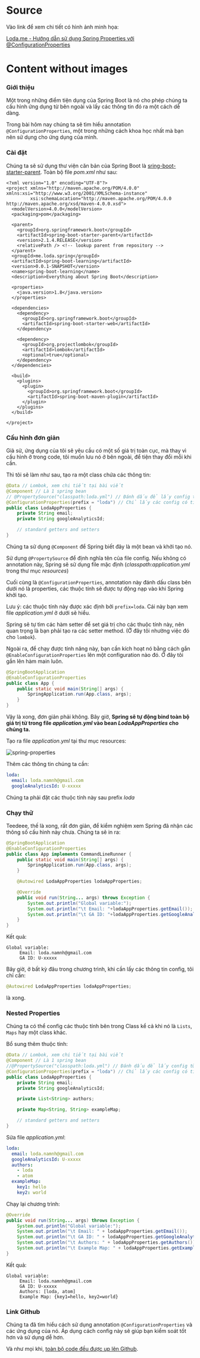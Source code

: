 # Source
Vào link để xem chi tiết có hình ảnh minh họa: 

[Loda.me - Hướng dẫn sử dụng Spring Properties với @ConfigurationProperties](https://loda.me/huong-dan-su-dung-spring-properties-voi-configuration-properties-loda1556418741178)

# Content without images
### Giới thiệu

Một trong những điểm tiện dụng của Spring Boot là nó cho phép chúng ta cấu hình ứng dụng từ bên ngoài và lấy các thông tin đó ra một cách dễ dàng.

Trong bài hôm nay chúng ta sẽ tìm hiểu annotation `@ConfigurationProperties`, một trong những cách khoa học nhất mà bạn nên sử dụng cho ứng dụng của mình.

### Cài đặt

Chúng ta sẽ sử dụng thư viện căn bản của Spring Boot là [sring-boot-starter-parent](https://search.maven.org/search?q=a:spring-boot-starter-parent%20AND%20g:org.springframework.boot). Toàn bộ file _pom.xml_ như sau:

```
<?xml version="1.0" encoding="UTF-8"?>
<project xmlns="http://maven.apache.org/POM/4.0.0" xmlns:xsi="http://www.w3.org/2001/XMLSchema-instance"
         xsi:schemaLocation="http://maven.apache.org/POM/4.0.0 http://maven.apache.org/xsd/maven-4.0.0.xsd">
  <modelVersion>4.0.0</modelVersion>
  <packaging>pom</packaging>

  <parent>
    <groupId>org.springframework.boot</groupId>
    <artifactId>spring-boot-starter-parent</artifactId>
    <version>2.1.4.RELEASE</version>
    <relativePath /> <!-- lookup parent from repository -->
  </parent>
  <groupId>me.loda.spring</groupId>
  <artifactId>spring-boot-learning</artifactId>
  <version>0.0.1-SNAPSHOT</version>
  <name>spring-boot-learning</name>
  <description>Everything about Spring Boot</description>

  <properties>
    <java.version>1.8</java.version>
  </properties>

  <dependencies>
    <dependency>
      <groupId>org.springframework.boot</groupId>
      <artifactId>spring-boot-starter-web</artifactId>
    </dependency>

    <dependency>
      <groupId>org.projectlombok</groupId>
      <artifactId>lombok</artifactId>
      <optional>true</optional>
    </dependency>
  </dependencies>

  <build>
    <plugins>
      <plugin>
        <groupId>org.springframework.boot</groupId>
        <artifactId>spring-boot-maven-plugin</artifactId>
      </plugin>
    </plugins>
  </build>

</project>

```

### Cấu hình đơn giản

Giả sử, ứng dụng của tôi sẽ yêu cầu có một số giá trị toàn cục, mà thay vì cấu hình ở trong code, tôi muốn lưu nó ở bên ngoài, để tiện thay đổi mỗi khi cần.

Thì tôi sẽ làm như sau, tạo ra một class chứa các thông tin:

```java
@Data // Lombok, xem chi tiết tại bài viết
@Component // Là 1 spring bean
// @PropertySource("classpath:loda.yml") // Đánh dấu để lấy config từ trong file loda.yml
@ConfigurationProperties(prefix = "loda") // Chỉ lấy các config có tiền tố là "loda"
public class LodaAppProperties {
    private String email;
    private String googleAnalyticsId;

    // standard getters and setters
}
```

Chúng ta sử dụng `@Component` để Spring biết đây là một bean và khởi tạo nó.

Sử dụng `@PropertySource` để định nghĩa tên của file config. Nếu không có annotation này, Spring sẽ sử dụng file mặc định (_classpath:application.yml_ trong thư mục _resources_)

Cuối cùng là `@ConfigurationProperties`, annotation này đánh dấu class bên dưới nó là properties, các thuộc tính sẽ được tự động nạp vào khi Spring khởi tạo.

Lưu ý: các thuộc tính này được xác định bởi `prefix=loda`. Cái này bạn xem file _application.yml_ ở dưới sẽ hiểu.

Spring sẽ tự tìm các hàm setter để set giá trị cho các thuộc tính này, nên quan trọng là bạn phải tạo ra các setter method. (Ở đây tôi nhường việc đó cho `lombok`).

Ngoài ra, để chạy được tính năng này, bạn cần kích hoạt nó bằng cách gắn `@EnableConfigurationProperties` lên một configuration nào đó. Ở đây tôi gắn lên hàm main luôn.

```java
@SpringBootApplication
@EnableConfigurationProperties
public class App {
    public static void main(String[] args) {
        SpringApplication.run(App.class, args);
    }
}
```

Vậy là xong, đơn giản phải không. Bây giờ, **Spring sẽ tự động bind toàn bộ giá trị từ trong file _application.yml_ vào bean _LodaAppProperties_ cho chúng ta.**

Tạo ra file _application.yml_ tại thư mục resources:

![spring-properties](../../images/loda1556418741178/2.jpg)

Thêm các thông tin chúng ta cần:

```yml
loda:
  email: loda.namnh@gmail.com
  googleAnalyticsId: U-xxxxx
```

Chúng ta phải đặt các thuộc tính này sau prefix _loda_

### Chạy thử

Teedeee, thế là xong, rất đơn giản, để kiểm nghiệm xem Spring đã nhận các thông số cấu hình này chưa. Chúng ta sẽ in ra:

```java
@SpringBootApplication
@EnableConfigurationProperties
public class App implements CommandLineRunner {
    public static void main(String[] args) {
        SpringApplication.run(App.class, args);
    }

    @Autowired LodaAppProperties lodaAppProperties;

    @Override
    public void run(String... args) throws Exception {
        System.out.println("Global variable:");
        System.out.println("\t Email: "+lodaAppProperties.getEmail());
        System.out.println("\t GA ID: "+lodaAppProperties.getGoogleAnalyticsId());
    }
}
```

Kết quả:

```
Global variable:
	 Email: loda.namnh@gmail.com
	 GA ID: U-xxxxx
```

Bây giờ, ở bất kỳ đâu trong chương trình, khi cần lấy các thông tin config, tôi chỉ cần:

```java
@Autowired LodaAppProperties lodaAppProperties;
```

là xong.

### Nested Properties

Chúng ta có thể config các thuộc tính bên trong Class kể cả khi nó là `Lists`, `Maps` hay một class khác.

Bổ sung thêm thuộc tính:

```java
@Data // Lombok, xem chi tiết tại bài viết
@Component // Là 1 spring bean
//@PropertySource("classpath:loda.yml") // Đánh dấu để lấy config từ trong file loda.yml
@ConfigurationProperties(prefix = "loda") // Chỉ lấy các config có tiền tố là "loda"
public class LodaAppProperties {
    private String email;
    private String googleAnalyticsId;

    private List<String> authors;

    private Map<String, String> exampleMap;

    // standard getters and setters
}
```

Sửa file _application.yml_:

```yml
loda:
  email: loda.namnh@gmail.com
  googleAnalyticsId: U-xxxxx
  authors:
    - loda
    - atom
  exampleMap:
    key1: hello
    key2: world
```

Chạy lại chương trình:

```java
@Override
public void run(String... args) throws Exception {
    System.out.println("Global variable:");
    System.out.println("\t Email: " + lodaAppProperties.getEmail());
    System.out.println("\t GA ID: " + lodaAppProperties.getGoogleAnalyticsId());
    System.out.println("\t Authors: " + lodaAppProperties.getAuthors());
    System.out.println("\t Example Map: " + lodaAppProperties.getExampleMap());
}
```

Kết quả:

```
Global variable:
	 Email: loda.namnh@gmail.com
	 GA ID: U-xxxxx
	 Authors: [loda, atom]
	 Example Map: {key1=hello, key2=world}
```


### Link Github

Chúng ta đã tìm hiểu cách sử dụng annotation `@ConfigurationProperties` và các ứng dụng của nó. Áp dụng cách config này sẽ giúp bạn kiểm soát tốt hơn và sử dụng dễ hơn.

Và như mọi khi, [toàn bộ code đều được up lên Github][link-github].

[link-github]: https://github.com/loda-kun/spring-boot-learning
